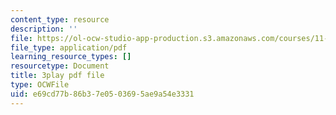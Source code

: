 ```yaml
---
content_type: resource
description: ''
file: https://ol-ocw-studio-app-production.s3.amazonaws.com/courses/11-384-malaysia-sustainable-cities-practicum-spring-2018/e69cd77b86b37e0503695ae9a54e3331_9ICCzJGPaPA.pdf
file_type: application/pdf
learning_resource_types: []
resourcetype: Document
title: 3play pdf file
type: OCWFile
uid: e69cd77b-86b3-7e05-0369-5ae9a54e3331
---
```

